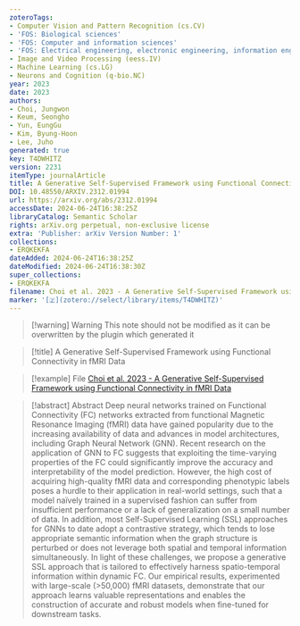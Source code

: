 ```yaml
---
zoteroTags:
- Computer Vision and Pattern Recognition (cs.CV)
- 'FOS: Biological sciences'
- 'FOS: Computer and information sciences'
- 'FOS: Electrical engineering, electronic engineering, information engineering'
- Image and Video Processing (eess.IV)
- Machine Learning (cs.LG)
- Neurons and Cognition (q-bio.NC)
year: 2023
date: 2023
authors:
- Choi, Jungwon
- Keum, Seongho
- Yun, EungGu
- Kim, Byung-Hoon
- Lee, Juho
generated: true
key: T4DWHITZ
version: 2231
itemType: journalArticle
title: A Generative Self-Supervised Framework using Functional Connectivity in fMRI Data
DOI: 10.48550/ARXIV.2312.01994
url: https://arxiv.org/abs/2312.01994
accessDate: 2024-06-24T16:38:25Z
libraryCatalog: Semantic Scholar
rights: arXiv.org perpetual, non-exclusive license
extra: 'Publisher: arXiv Version Number: 1'
collections:
- ERQKEKFA
dateAdded: 2024-06-24T16:38:25Z
dateModified: 2024-06-24T16:38:30Z
super_collections:
- ERQKEKFA
filename: Choi et al. 2023 - A Generative Self-Supervised Framework using Functional Connectivity in fMRI Data
marker: '[🇿](zotero://select/library/items/T4DWHITZ)'
---
```



 > 
 > \[!warning\] Warning
 > This note should not be modified as it can be overwritten by the plugin which generated it

 > 
 > \[!title\] A Generative Self-Supervised Framework using Functional Connectivity in fMRI Data

 > 
 > \[!example\] File
 > [Choi et al. 2023 - A Generative Self-Supervised Framework using Functional Connectivity in fMRI Data](Choi%20et%20al.%202023%20-%20A%20Generative%20Self-Supervised%20Framework%20using%20Functional%20Connectivity%20in%20fMRI%20Data.pdf)

 > 
 > \[!abstract\] Abstract
 > Deep neural networks trained on Functional Connectivity (FC) networks extracted from functional Magnetic Resonance Imaging (fMRI) data have gained popularity due to the increasing availability of data and advances in model architectures, including Graph Neural Network (GNN). Recent research on the application of GNN to FC suggests that exploiting the time-varying properties of the FC could significantly improve the accuracy and interpretability of the model prediction. However, the high cost of acquiring high-quality fMRI data and corresponding phenotypic labels poses a hurdle to their application in real-world settings, such that a model naïvely trained in a supervised fashion can suffer from insufficient performance or a lack of generalization on a small number of data. In addition, most Self-Supervised Learning (SSL) approaches for GNNs to date adopt a contrastive strategy, which tends to lose appropriate semantic information when the graph structure is perturbed or does not leverage both spatial and temporal information simultaneously. In light of these challenges, we propose a generative SSL approach that is tailored to effectively harness spatio-temporal information within dynamic FC. Our empirical results, experimented with large-scale (\>50,000) fMRI datasets, demonstrate that our approach learns valuable representations and enables the construction of accurate and robust models when fine-tuned for downstream tasks.
